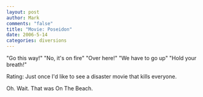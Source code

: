 ```yaml
--- 
layout: post
author: Mark
comments: "false"
title: "Movie: Poseidon"
date: 2006-5-14
categories: diversions
---
```

"Go this way!" "No, it's on fire" "Over here!" "We have to go up" "Hold your breath!"

Rating: Just once I'd like to see a disaster movie that kills everyone.

Oh. Wait. That was <a jref="http://imdb.com/title/tt0053137/" title="On The Beach">On The Beach</a>.
